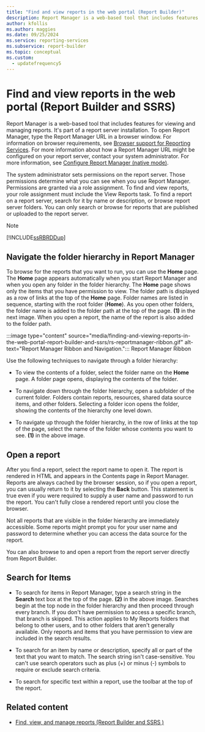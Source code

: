 ```yaml
---
title: "Find and view reports in the web portal (Report Builder)"
description: Report Manager is a web-based tool that includes features for viewing and managing reports. It's part of a report server installation.
author: kfollis
ms.author: maggies
ms.date: 09/25/2024
ms.service: reporting-services
ms.subservice: report-builder
ms.topic: conceptual
ms.custom:
  - updatefrequency5
---
```

# Find and view reports in the web portal (Report Builder and SSRS)

  Report Manager is a web-based tool that includes features for viewing and managing reports. It's part of a report server installation. To open Report Manager, type the Report Manager URL in a browser window. For information on browser requirements, see [Browser support for Reporting Services](../../reporting-services/browser-support-for-reporting-services-and-power-view.md). For more information about how a Report Manager URL might be configured on your report server, contact your system administrator. For more information, see [Configure Report Manager (native mode)](../report-server/configure-web-portal.md).

The system administrator sets permissions on the report server. Those permissions determine what you can see when you use Report Manager. Permissions are granted via a role assignment. To find and view reports, your role assignment must include the View Reports task. To find a report on a report server, search for it by name or description, or browse report server folders. You can only search or browse for reports that are
 published or uploaded to the report server.

> [!NOTE]  
> [!INCLUDE[ssRBRDDup](../../includes/ssrbrddup-md.md)]

## Navigate the folder hierarchy in Report Manager

To browse for the reports that you want to run, you can use the **Home** page. The **Home** page appears automatically when you start Report Manager and when you open any folder in the folder hierarchy. The **Home** page shows only the items that you have permission to view. The folder path is displayed as a row of links at the top of the **Home** page. Folder names are listed in sequence, starting with the root folder (**Home**). As you open other folders, the folder name is added to the folder path at the top of the page. **(1)** in the next image. When you open a report, the name of the report is also added to the folder path.

:::image type="content" source="media/finding-and-viewing-reports-in-the-web-portal-report-builder-and-ssrs/rs-reportmanager-ribbon.gif" alt-text="Report Manager Ribbon and Navigation.":::
Report Manager Ribbon

Use the following techniques to navigate through a folder hierarchy:

- To view the contents of a folder, select the folder name on the **Home** page. A folder page opens, displaying the contents of the folder.

- To navigate down through the folder hierarchy, open a subfolder of the current folder. Folders contain reports, resources, shared data source items, and other folders. Selecting a folder icon opens the folder, showing the contents of the hierarchy one level down.

- To navigate up through the folder hierarchy, in the row of links at the top of the page, select the name of the folder whose contents you want to see. **(1)** in the above image.

## Open a report

After you find a report, select the report name to open it. The report is rendered in HTML and appears in the Contents page in Report Manager. Reports are always cached by the browser session, so if you open a report, you can usually return to it by selecting the **Back** button. This statement is true even if you were required to supply a user name and password to run the report. You can't fully close a rendered report until you close the browser.

Not all reports that are visible in the folder hierarchy are immediately accessible. Some reports might prompt you for your user name and password to determine whether you can access the data source for the report.

You can also browse to and open a report from the report server directly from Report Builder.

## Search for Items

- To search for items in Report Manager, type a search string in the **Search** text box at the top of the page. **(2)** in the above image. Searches begin at the top node in the folder hierarchy and then proceed through every branch. If you don't have permission to access a specific branch, that branch is skipped. This action applies to My Reports folders that belong to other users, and to other folders that aren't generally available. Only reports and items that you have permission to view are included in the search results.

- To search for an item by name or description, specify all or part of the text that you want to match. The search string isn't case-sensitive. You can't use search operators such as plus (+) or minus (-) symbols to require or exclude search criteria.

- To search for specific text within a report, use the toolbar at the top of the report.

## Related content

- [Find, view, and manage reports (Report Builder and SSRS )](../../reporting-services/report-builder/finding-viewing-and-managing-reports-report-builder-and-ssrs.md)
